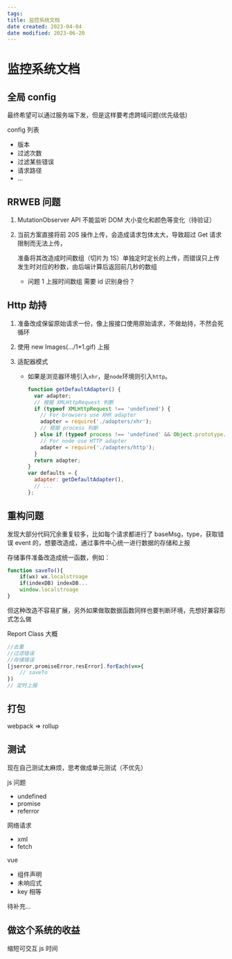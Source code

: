 ```yaml
---
tags:
title: 监控系统文档
date created: 2023-04-04
date modified: 2023-06-20
---
```


# 监控系统文档

## 全局 config

最终希望可以通过服务端下发，但是这样要考虑跨域问题(优先级低)

config 列表

- 版本
- 过滤次数
- 过滤某些错误
- 请求路径
- …

## RRWEB 问题

1. MutationObserver API 不能监听 DOM 大小变化和颜色等变化（待验证）
2. 当前方案直接将前 20S 操作上传，会造成请求包体太大，导致超过 Get 请求限制而无法上传，

   准备将其改造成时间数组（切片为 1S）单独定时定长的上传，而错误只上传发生时对应的秒数，由后端计算后返回前几秒的数组

   - 问题 1 上报时间数组 需要 id 识别身份？

## Http 劫持

1. 准备改成保留原始请求一份，像上报接口使用原始请求，不做劫持，不然会死循环
2. 使用 new Images(…/1\*1.gif) 上报
3. 适配器模式

   - 如果是浏览器环境引入`xhr`，是`node`环境则引入`http`。

     ```JavaScript
     function getDefaultAdapter() {
       var adapter;
       // 根据 XMLHttpRequest 判断
       if (typeof XMLHttpRequest !== 'undefined') {
         // For browsers use XHR adapter
         adapter = require('./adapters/xhr');
         // 根据 process 判断
       } else if (typeof process !== 'undefined' && Object.prototype.toString.call(process) === '[object process]') {
         // For node use HTTP adapter
         adapter = require('./adapters/http');
       }
       return adapter;
     }
     var defaults = {
       adapter: getDefaultAdapter(),
       // ...
     };
     ```

## 重构问题

发现大部分代码冗余重复较多，比如每个请求都进行了 baseMsg，type，获取错误 event 的，想要改造成，通过事件中心统一进行数据的存储和上报

存储事件准备改造成统一函数，例如：

```JavaScript
function saveTo(){
    if(wx) wx.localstroage
    if(indexDB) indexDB...
    window.localstroage
}
```

但这种改造不容易扩展，另外如果做取数据函数同样也要判断环境，先想好兼容形式怎么做

Report Class 大概

```JavaScript
//去重
//过滤错误
//存储错误
[jserror,promiseError,resError].forEach(v=>{
    // saveTo
})
// 定时上报
```

## 打包

webpack => rollup

## 测试

现在自己测试太麻烦，思考做成单元测试（不优先）

js 问题

- undefined
- promise
- referror

网络请求

- xml
- fetch

vue

- 组件声明
- 未响应式
- key 相等

待补充…

## 做这个系统的收益

缩短可交互 js 时间
